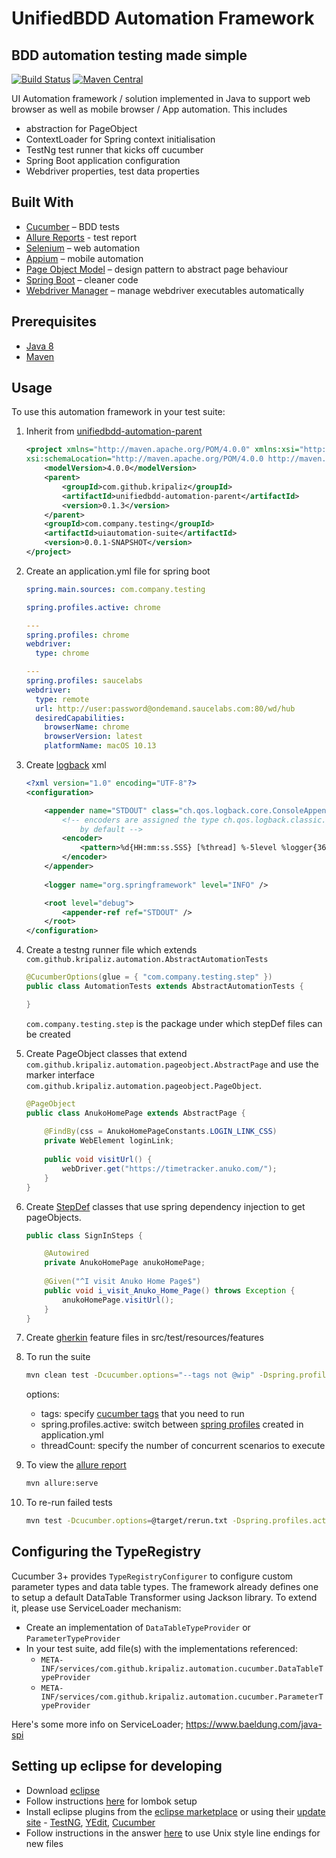 # UnifiedBDD Automation Framework

## BDD automation testing made simple
[![Build Status](https://travis-ci.org/kripaliz/unifiedbdd-automation-framework.svg?branch=master)](https://travis-ci.org/kripaliz/unifiedbdd-automation-framework)
[![Maven Central](https://maven-badges.herokuapp.com/maven-central/com.github.kripaliz/unifiedbdd-automation-framework/badge.svg)](https://maven-badges.herokuapp.com/maven-central/com.github.kripaliz/unifiedbdd-automation-framework)

UI Automation framework / solution implemented in Java to support web browser as well as mobile browser / App automation. This includes

* abstraction for PageObject
* ContextLoader for Spring context initialisation
* TestNg test runner that kicks off cucumber
* Spring Boot application configuration
* Webdriver properties, test data properties

## Built With

* [Cucumber](https://docs.cucumber.io/guides/bdd-tutorial/) – BDD tests
* [Allure Reports](https://docs.qameta.io/allure/) - test report
* [Selenium](https://www.seleniumhq.org/) – web automation
* [Appium](http://appium.io/) – mobile automation
* [Page Object Model](https://www.seleniumhq.org/docs/06_test_design_considerations.jsp) – design pattern to abstract page behaviour
* [Spring Boot](http://spring.io/projects/spring-boot) – cleaner code
* [Webdriver Manager](https://github.com/bonigarcia/webdrivermanager) – manage webdriver executables automatically

## Prerequisites

* [Java 8](https://www.oracle.com/technetwork/java/javase/downloads/jdk8-downloads-2133151.html) 
* [Maven](https://maven.apache.org/download.cgi)

## Usage

To use this automation framework in your test suite:

1. Inherit from [unifiedbdd-automation-parent](https://github.com/kripaliz/unifiedbdd-automation-parent)

	```xml
	<project xmlns="http://maven.apache.org/POM/4.0.0" xmlns:xsi="http://www.w3.org/2001/XMLSchema-instance"
	xsi:schemaLocation="http://maven.apache.org/POM/4.0.0 http://maven.apache.org/xsd/maven-4.0.0.xsd">
		<modelVersion>4.0.0</modelVersion>
		<parent>
			<groupId>com.github.kripaliz</groupId>
			<artifactId>unifiedbdd-automation-parent</artifactId>
			<version>0.1.3</version>
		</parent>
		<groupId>com.company.testing</groupId>
		<artifactId>uiautomation-suite</artifactId>
		<version>0.0.1-SNAPSHOT</version>
	</project>
	```

2. Create an application.yml file for spring boot

	```yml
	spring.main.sources: com.company.testing

	spring.profiles.active: chrome

	---
	spring.profiles: chrome
	webdriver:
	  type: chrome

	---
	spring.profiles: saucelabs
	webdriver:
	  type: remote
	  url: http://user:password@ondemand.saucelabs.com:80/wd/hub
	  desiredCapabilities:
	    browserName: chrome
	    browserVersion: latest
	    platformName: macOS 10.13
	```

3. Create [logback](https://logback.qos.ch/manual/configuration.html) xml

	```xml
	<?xml version="1.0" encoding="UTF-8"?>
	<configuration>
	
		<appender name="STDOUT" class="ch.qos.logback.core.ConsoleAppender">
			<!-- encoders are assigned the type ch.qos.logback.classic.encoder.PatternLayoutEncoder 
				by default -->
			<encoder>
				<pattern>%d{HH:mm:ss.SSS} [%thread] %-5level %logger{36} - %msg%n</pattern>
			</encoder>
		</appender>
		
		<logger name="org.springframework" level="INFO" />
	
		<root level="debug">
			<appender-ref ref="STDOUT" />
		</root>
	</configuration>
	```
4. Create a testng runner file which extends `com.github.kripaliz.automation.AbstractAutomationTests`

	```java
	@CucumberOptions(glue = { "com.company.testing.step" })
	public class AutomationTests extends AbstractAutomationTests {
	
	}
	```

	`com.company.testing.step` is the package under which stepDef files can be created

5. Create PageObject classes that extend `com.github.kripaliz.automation.pageobject.AbstractPage` and use the marker interface `com.github.kripaliz.automation.pageobject.PageObject`.

	```java
	@PageObject
	public class AnukoHomePage extends AbstractPage {
		
		@FindBy(css = AnukoHomePageConstants.LOGIN_LINK_CSS)
		private WebElement loginLink;
		
		public void visitUrl() {
			webDriver.get("https://timetracker.anuko.com/");
		}
	}
	```
6. Create [StepDef](https://cucumber.io/docs/cucumber/step-definitions/) classes that use spring dependency injection to get pageObjects.

	```java
	public class SignInSteps {

		@Autowired
		private AnukoHomePage anukoHomePage;
		
		@Given("^I visit Anuko Home Page$")
		public void i_visit_Anuko_Home_Page() throws Exception {
		    anukoHomePage.visitUrl();
		}
	}
	```
7. Create [gherkin](https://cucumber.io/docs/gherkin/) feature files in src/test/resources/features

8. To run the suite

	```sh
	mvn clean test -Dcucumber.options="--tags not @wip" -Dspring.profiles.active=chrome -DthreadCount=4
	```
	
	options:
	 - tags: specify [cucumber tags](https://cucumber.io/docs/cucumber/api/#tags) that you need to run
	 - spring.profiles.active: switch between [spring profiles](https://docs.spring.io/spring-boot/docs/current/reference/html/boot-features-profiles.html) created in application.yml
	 - threadCount: specify the number of concurrent scenarios to execute

9. To view the [allure report](https://github.com/allure-framework/allure-maven)

	```sh
	mvn allure:serve
	```

10. To re-run failed tests

	```sh
	mvn test -Dcucumber.options=@target/rerun.txt -Dspring.profiles.active=chrome -DthreadCount=4
	```

## Configuring the TypeRegistry

Cucumber 3+ provides `TypeRegistryConfigurer` to configure custom parameter types and data table types. The framework already defines one to setup a default DataTable Transformer using Jackson library.
To extend it, please use ServiceLoader mechanism:

* Create an implementation of `DataTableTypeProvider` or `ParameterTypeProvider`
* In your test suite, add file(s) with the implementations referenced:
    * `META-INF/services/com.github.kripaliz.automation.cucumber.DataTableTypeProvider`
    * `META-INF/services/com.github.kripaliz.automation.cucumber.ParameterTypeProvider`

Here's some more info on ServiceLoader; https://www.baeldung.com/java-spi

## Setting up eclipse for developing

* Download [eclipse](https://www.eclipse.org/downloads/)
* Follow instructions [here](https://projectlombok.org/setup/eclipse) for lombok setup
* Install eclipse plugins from the [eclipse marketplace](https://marketplace.eclipse.org/content/welcome-eclipse-marketplace) or using their [update site](https://help.eclipse.org/kepler/index.jsp?topic=%2Forg.eclipse.platform.doc.user%2Ftasks%2Ftasks-127.htm) - [TestNG](https://dl.bintray.com/testng-team/testng-eclipse-release/6.14.3/), [YEdit](http://dadacoalition.org/yedit/), [Cucumber](https://cucumber.github.io/cucumber-eclipse-update-site-snapshot)
* Follow instructions in the answer [here](https://stackoverflow.com/questions/1886185/eclipse-and-windows-newlines) to use Unix style line endings for new files
